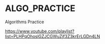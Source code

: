 # ALGO_PRACTICE
Algorithms Practice

https://www.youtube.com/playlist?list=PLHPqOhoslGZJCGWuZjf3Z3krErLGDn4LN
